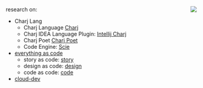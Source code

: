 <img align="right" src="https://github-readme-stats.vercel.app/api?username=phodal&show_icons=true&icon_color=805AD5&text_color=718096&bg_color=ffffff&hide_title=true" />
research on:

 - Charj Lang
    - Charj Language [Charj](https://github.com/phodal/charj/)
    - Charj IDEA Language Plugin: [Intellij Charj](https://github.com/phodal/intellij-charj/)
    - Charj Poet [Charj Poet](https://github.com/phodal/charjpoet/)
    - Code Engine: [Scie](https://github.com/phodal/scie/)
 - [everything as code](https://github.com/phodal/ascode.ink)
    - story as code: [story](https://github.com/phodal/story)
    - design as code: [design](https://github.com/phodal/phodal)
    - code as code: [code](https://github.com/phodal/code)
 - [cloud-dev](https://github.com/phodal/cloud-dev)
